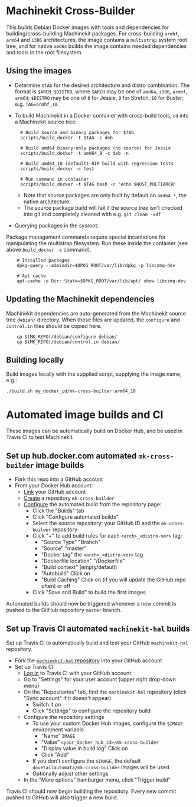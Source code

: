 # Machinekit Cross-Builder

This builds Debian Docker images with tools and dependencies for
building/cross-building Machinekit packages.  For cross-building
`armhf`, `arm64` and `i386` architectures, the image contains a
`multistrap` system root tree, and for native `amd64` builds the image
contains needed dependencies and tools in the root filesystem.

## Using the images

- Determine `$TAG` for the desired architecture and distro
  combination.  The format is `$ARCH_$DISTRO`, where `$ARCH` may be
  one of `amd64`, `i386`, `armhf`, `arm64`; `$DISTRO` may be one of
  `8` for Jessie, `9` for Stretch, `10` for Buster;
  e.g. `TAG=armhf_10`.

- To build Machinekit in a Docker container with cross-build tools,
  `cd` into a Machinekit source tree:

        # Build source and binary packages for $TAG
		scripts/build_docker -t $TAG -c deb

		# Build amd64 binary-only packages (no source) for Jessie
		scripts/build_docker -t amd64_8 -c deb -n

		# Build amd64_10 (default) RIP build with regression tests
		scripts/build_docker -c test

		# Run command in container
		scripts/build_docker -t $TAG bash -c 'echo $HOST_MULTIARCH'

	- Note that source packages are only built by default on
      `amd64_*`, the native architecture.
    - The source package build will fail if the source tree isn't
      checked into git and completely cleaned with e.g. `git clean
      -xdf`

- Querying packages in the sysroot:

Package management commands require special incantations for
manipulating the multistrap filesystem.  Run these inside the
container (see above `build_docker -c` command).

        # Installed packages
        dpkg-query --admindir=$DPKG_ROOT/var/lib/dpkg -p libczmq-dev

        # Apt cache
        apt-cache -o Dir::State=$DPKG_ROOT/var/lib/apt/ show libczmq-dev


## Updating the Machinekit dependencies

Machinekit dependencies are auto-generated from the Machinekit source
tree `debian/` directory.  When those files are updated, the
`configure` and `control.in` files should be copied here.

        cp $(MK_REPO)/debian/configure debian/
        cp $(MK_REPO)/debian/control.in debian/

## Building locally

Build images locally with the supplied script, supplying the
image name, e.g.:

    ./build.sh my_docker_id/mk-cross-builder:arm64_10

# Automated image builds and CI

These images can be automatically build on Docker Hub, and be used in
Travis CI to test Machinekit.

## Set up hub.docker.com automated `mk-cross-builder` image builds

- Fork this repo into a GitHub account
- From your Docker Hub account:
  - [Link][dh-gh] your GitHub account
  - [Create][dh-qs] a repository `mk-cross-builder`
  - [Configure][dh-ab] the automated build from the repository page:
    - Click the "Builds" tab
    - Click "Configure automated builds"
    - Select the source repository:  your GitHub ID and the
      `mk-cross-builder` repository
    - Click "+" to add build rules for each `<arch>_<distro-ver>` tag:
      - "Source Type" "Branch"
      - "Source" "master"
      - "Docker tag" the `<arch>_<distro-ver>` tag
      - "Dockerfile location" "/Dockerfile"
      - "Build context" (empty/default)
      - "Autobuild"  Click on
      - "Build Caching"  Click on (if you will update the GitHub repo
        often) or off
    - Click "Save and Build" to build the first images

Automated builds should now be triggered whenever a new commit is
pushed to the GitHub repository `master` branch.

[dh-gh]: https://docs.docker.com/docker-hub/builds/link-source/
[dh-qs]: https://docs.docker.com/docker-hub/
[dh-ab]: https://docs.docker.com/docker-hub/builds/

## Set up Travis CI automated `machinekit-hal` builds

Set up Travis CI to automatically build and test your GitHub
`machinekit-hal` repository.

- Fork the [`machinekit-hal` repository][mk-hal] into your GitHub
  account
- Set up Travis CI
  - [Log in][tci-gh] to Travis CI with your GitHub account
  - Go to "Settings" for your user account (upper right drop-down menu)
  - On the "Repositories" tab, find the `machinekit-hal` repository
    (click "Sync account" if it doesn't appear)
    - Switch it on
    - Click "Settings" to configure the repository build
  - Configure the repository settings
    - To use your custom Docker Hub images, configure the `$IMAGE`
      environment variable
      - "Name" `IMAGE`
      - "Value" `<your_docker_hub_id>/mk-cross-builder`
      - "Display value in build log" Click on
      - Click "Add"
    - If you don't configure the `$IMAGE`, the default
      `dovetailautomata/mk-cross-builder` images will be used
    - Optionally adjust other settings
  - In the "More options" hamburger menu, click "Trigger build"

Travis CI should now begin building the repository.  Every new commit
pushed to GitHub will also trigger a new build.

[mk-hal]: https://github.com/machinekit/machinekit-hal
[tci-gh]: https://docs.travis-ci.com/user/tutorial/#to-get-started-with-travis-ci
